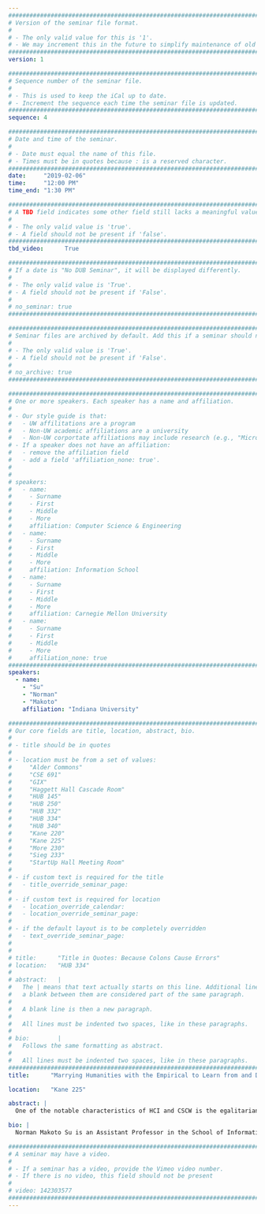 ```yaml
---
################################################################################
# Version of the seminar file format.
#
# - The only valid value for this is '1'.
# - We may increment this in the future to simplify maintenance of old seminars.
################################################################################
version: 1

################################################################################
# Sequence number of the seminar file.
#
# - This is used to keep the iCal up to date.
# - Increment the sequence each time the seminar file is updated.
################################################################################
sequence: 4

################################################################################
# Date and time of the seminar.
#
# - Date must equal the name of this file.
# - Times must be in quotes because : is a reserved character.
################################################################################
date:     "2019-02-06"
time:     "12:00 PM"
time_end: "1:30 PM"

################################################################################
# A TBD field indicates some other field still lacks a meaningful value.
#
# - The only valid value is 'true'.
# - A field should not be present if 'false'.
################################################################################
tbd_video:      True

################################################################################
# If a date is "No DUB Seminar", it will be displayed differently.
#
# - The only valid value is 'True'.
# - A field should not be present if 'False'.
#
# no_seminar: true
################################################################################

################################################################################
# Seminar files are archived by default. Add this if a seminar should not be.
#
# - The only valid value is 'True'.
# - A field should not be present if 'False'.
#
# no_archive: true
################################################################################

################################################################################
# One or more speakers. Each speaker has a name and affiliation.
#
# - Our style guide is that:
#   - UW affilitations are a program
#   - Non-UW academic affiliations are a university
#   - Non-UW corportate affiliations may include research (e.g., "Microsoft Research")
# - If a speaker does not have an affiliation:
#   - remove the affiliation field
#   - add a field 'affiliation_none: true'.
#
#
# speakers:
#   - name: 
#     - Surname
#     - First
#     - Middle
#     - More
#     affiliation: Computer Science & Engineering 
#   - name: 
#     - Surname
#     - First
#     - Middle
#     - More
#     affiliation: Information School 
#   - name: 
#     - Surname
#     - First
#     - Middle
#     - More
#     affiliation: Carnegie Mellon University 
#   - name:
#     - Surname
#     - First
#     - Middle
#     - More
#     affiliation_none: true
################################################################################
speakers:
  - name:
    - "Su"
    - "Norman"
    - "Makoto"
    affiliation: "Indiana University"

################################################################################
# Our core fields are title, location, abstract, bio.
#
# - title should be in quotes
#
# - location must be from a set of values:
#     "Alder Commons"
#     "CSE 691"
#     "GIX"
#     "Haggett Hall Cascade Room"
#     "HUB 145"
#     "HUB 250"
#     "HUB 332"
#     "HUB 334"
#     "HUB 340"
#     "Kane 220"
#     "Kane 225"
#     "More 230"
#     "Sieg 233"
#     "StartUp Hall Meeting Room"
#
# - if custom text is required for the title
#   - title_override_seminar_page:
#
# - if custom text is required for location
#   - location_override_calendar:
#   - location_override_seminar_page:
#
# - if the default layout is to be completely overridden
#   - text_override_seminar_page:
#
#
# title:      "Title in Quotes: Because Colons Cause Errors"
# location:   "HUB 334"
#
# abstract:   |
#   The | means that text actually starts on this line. Additional lines without
#   a blank between them are considered part of the same paragraph.
#
#   A blank line is then a new paragraph.
#
#   All lines must be indented two spaces, like in these paragraphs.
#
# bio:        |
#   Follows the same formatting as abstract.
#
#   All lines must be indented two spaces, like in these paragraphs.
################################################################################
title:      "Marrying Humanities with the Empirical to Learn from and Design for Subcultures"

location:   "Kane 225"

abstract: |
  One of the notable characteristics of HCI and CSCW is the egalitarian perspective towards a plurality of methodological and epistemological approaches. Lately, an increasing number of HCI scholars are drawing on the humanities in their work. In this talk, I discuss my ongoing efforts to learn from and design with subcultures. Subcultures often lie on the fringes of society while reinforcing and communicating their distinctive traditions in a sensor-rich and socially-networked world. Drawing from my work, I will illustrate approaches integrating social sciences such as ethnography and computational social science with humanistic approaches such as existential philosophy and reader reception theory. In the context of various subcultures, I show how having these methods speak to each other by adopting the other’s epistemological baggage may actually open the door to effective methods that significantly move the field of HCI forward. I will lay out several key challenges that make the “blending” of the social sciences and humanities seemingly intractable. I conclude with a discussion of how others might draw on the humanities in their own work, with a goal of inspiring others to develop their own approaches incorporating the humanities with social sciences.

bio: |
  Norman Makoto Su is an Assistant Professor in the School of Informatics, Computing, and Engineering at Indiana University Bloomington. His research interests lie in human–computer interaction (HCI) and computer–supported cooperative work (CSCW). He directs the Authentic User Experience (AUX) lab which integrates empirical and humanistic methods to characterize the relationship of technology with subcultures and designs systems to support their notion of authenticity. He received his Ph.D. in Information and Computer Science from the University of California, Irvine. He was a postdoctoral research fellow in the School of Information and Library Studies at University College Dublin, Ireland. He has a B.A. in Computer Science from University of California, Berkeley. He has done internships at IBM, The Aerospace Corporation, and PARC. He is a recipient of the NSF CAREER award to conduct research with rural subcultures. His research has been published in top venues such as CHI, DIS, CSCW, ECSCW, HRI, and ICWSM. 

################################################################################
# A seminar may have a video.
#
# - If a seminar has a video, provide the Vimeo video number.
# - If there is no video, this field should not be present
#
# video: 142303577
################################################################################
---
```

